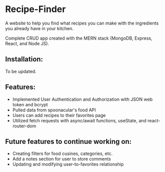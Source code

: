 # Recipe-Finder

A website to help you find what recipes you can make with the ingredients you already have in your kitchen.

Complete CRUD app created with the MERN stack (MongoDB, Express, React, and Node JS). 


## Installation:
To be updated.


## Features:

- Implemented User Authentication and Authorization with JSON web token and bcrypt
- Pulled data from spoonacular's food API
- Users can add recipes to their favorites page
- Utilized fetch requests with async/await functions, useState, and react-router-dom


## Future features to continue working on: 

- Creating filters for food cusines, categories, etc.
- Add a notes section for user to store comments
- Updating and modifying user-to-favorites relationship
